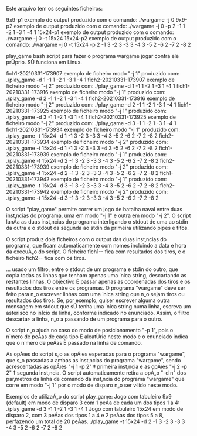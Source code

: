 Este arquivo tem os seguintes ficheiros:

9x9-p1		exemplo de output produzido com o comando: ./wargame -j 0
9x9-p2  	exemplo de output produzido com o comando: ./wargame -j 0 -p 2 -1 1 -2 1 -3 1 -4 1
15x24-p1	exemplo de output produzido com o comando: ./wargame -j 0 -t 15x24
15x24-p2	exemplo de output produzido com o comando: ./wargame -j 0 -t 15x24 -p 2 -1 3 -2 3 -3 3 -4 3 -5 2 -6 2 -7 2 -8 2

play_game	bash script para fazer o programa wargame jogar contra ele prÛprio. SÛ funciona em Linux.

fich1-20210331-173907	exemplo de ficheiro modo "-j 1" produzido com: ./play_game -d 1 -1 1 -2 1 -3 1 -4 1
fich2-20210331-173907	exemplo de ficheiro modo "-j 2" produzido com: ./play_game -d 1 -1 1 -2 1 -3 1 -4 1
fich1-20210331-173916	exemplo de ficheiro modo "-j 1" produzido com: ./play_game -d 2 -1 1 -2 1 -3 1 -4 1
fich2-20210331-173916	exemplo de ficheiro modo "-j 2" produzido com: ./play_game -d 2 -1 1 -2 1 -3 1 -4 1
fich1-20210331-173925	exemplo de ficheiro modo "-j 1" produzido com: ./play_game -d 3 -1 1 -2 1 -3 1 -4 1
fich2-20210331-173925	exemplo de ficheiro modo "-j 2" produzido com: ./play_game -d 3 -1 1 -2 1 -3 1 -4 1
fich1-20210331-173934	exemplo de ficheiro modo "-j 1" produzido com: ./play_game -t 15x24 -d 1 -1 3 -2 3 -3 3 -4 3 -5 2 -6 2 -7 2 -8 2
fich2-20210331-173934	exemplo de ficheiro modo "-j 2" produzido com: ./play_game -t 15x24 -d 1 -1 3 -2 3 -3 3 -4 3 -5 2 -6 2 -7 2 -8 2
fich1-20210331-173939	exemplo de ficheiro modo "-j 1" produzido com: ./play_game -t 15x24 -d 2 -1 3 -2 3 -3 3 -4 3 -5 2 -6 2 -7 2 -8 2
fich2-20210331-173939	exemplo de ficheiro modo "-j 2" produzido com: ./play_game -t 15x24 -d 2 -1 3 -2 3 -3 3 -4 3 -5 2 -6 2 -7 2 -8 2
fich1-20210331-173942	exemplo de ficheiro modo "-j 1" produzido com: ./play_game -t 15x24 -d 3 -1 3 -2 3 -3 3 -4 3 -5 2 -6 2 -7 2 -8 2
fich2-20210331-173942	exemplo de ficheiro modo "-j 2" produzido com: ./play_game -t 15x24 -d 3 -1 3 -2 3 -3 3 -4 3 -5 2 -6 2 -7 2 -8 2


O script "play_game" permite correr um jogo de batalha naval entre duas inst‚ncias do programa,
uma em modo "-j 1" e outra em modo "-j 2". O script lanÁa as duas inst‚ncias do programa interligando
o stdout de uma ao stdin da outra e o stdout da segunda ao stdin da primeira utilizando pipes e fifos.

O script produz dois ficheiros com o output das duas inst‚ncias do programa, que ficam automaticamente
com nomes incluindo a data e hora da execuÁ„o do script.
O ficheiro fich1-<data>-<hora> fica com resultados dos tiros, e o ficheiro fich2-<data>-<hora> fica com os tiros.

… usado um filtro, entre o stdout de um programa e stdin do outro, que copia todas as linhas que tenham
apenas uma ˙nica string, descartando as restantes linhas. O objectivo È passar apenas as coordenadas dos tiros
e os resultados dos tiros entre os programas. O programa "wargame" deve ser feito para n„o escrever linhas
com uma ˙nica string que n„o sejam tiros ou resultados dos tiros. Se, por exemplo, quiser escrever alguma outra
mensagem em stdout que sÛ tenha uma ˙nica string numa linha, escreva um asterisco no inÌcio da linha,
conforme indicado no enunciado. Assim, o filtro descartar· a linha, n„o a passando de um programa para o outro.

O script n„o ajuda no caso do modo de posicionamento "-p 1", pois o n˙mero de peÁas de cada tipo È aleatÛrio
neste modo e o enunciado indica que o n˙mero de peÁas È passado na linha de comando.

As opÁıes do script s„o as opÁıes esperadas para o programa "wargame", que s„o passadas a ambas as inst‚ncias
do programa "wargame", sendo acrescentadas as opÁıes "-j 1 -p 2" ‡ primeira inst‚ncia e as opÁıes "-j 2 -p 2"
‡ segunda inst‚ncia. O script automaticamente retira a opÁ„o "-d n" dos par‚metros da linha de comando da
inst‚ncia do programa "wargame" que corre em modo "-j 1" por o modo de disparo n„o ser v·lido neste modo.

Exemplos de utilizaÁ„o do script play_game:
Jogo com tabuleiro 9x9 (default) em modo de disparo 3 com 1 peÁa de cada um dos tipos 1 a 4:
./play_game -d 3 -1 1 -2 1 -3 1 -4 1
Jogo com tabuleiro 15x24 em modo de disparo 2, com 3 peÁas dos tipos 1 a 4 e 2 peÁas dos tipos 5 a 8, perfazendo um total de 20 peÁas.
./play_game -t 15x24 -d 2 -1 3 -2 3 -3 3 -4 3 -5 2 -6 2 -7 2 -8 2
